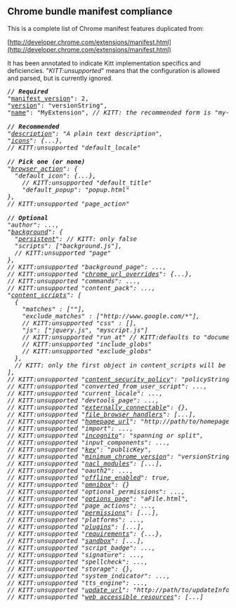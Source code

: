 Chrome bundle manifest compliance
---------------------------------

This is a complete list of Chrome manifest features duplicated from:

[http://developer.chrome.com/extensions/manifest.html](http://developer.chrome.com/extensions/manifest.html)

It has been annotated to indicate Kitt implementation specifics and deficiencies. "_KITT:unsupported_" means that the configuration is allowed and parsed, but is currently ignored.

<pre>
<em><strong>// Required</strong></em>
"<a href="http://developer.chrome.com/extensions/manifest/manifest_version.html">manifest_version</a>": 2,
"<a href="http://developer.chrome.com/extensions/manifest/version.html">version</a>": "versionString",
"<a href="http://developer.chrome.com/extensions/manifest/name.html">name</a>": "MyExtension", <em>// KITT: the recommended form is "my-extension-name" or "MyExtensionName". No national characters and <strong>no spaces</strong> please. For historical reasons, name is used in places where these characters are not allowed.

<em><strong>// Recommended</strong></em>
"<a href="http://developer.chrome.com/extensions/manifest/description.html">description</a>": "A plain text description",
"<a href="http://developer.chrome.com/extensions/manifest/icons.html">icons</a>": {...},
<em>// KITT:unsupported</em> "default_locale"

<em><strong>// Pick one (or none)</strong></em>
"<a href="http://developer.chrome.com/extensions/browserAction.html">browser_action</a>": {
  "default_icon": {...},
    <em>// KITT:unsupported</em> "default_title"
    "default_popup": "popup.html"
},
<em>// KITT:unsupported</em> "page_action"

<em><strong>// Optional</strong></em>
"author": ...,
"<a href="http://developer.chrome.com/extensions/background_pages.html">background</a>": {
  "<a href="http://developer.chrome.com/extensions/event_pages.html">persistent</a>": // KITT: only false
  "scripts": ["background.js"],
  <em>// KITT:unsupported</em> "page"
},
<em>// KITT:unsupported</em> "background_page": ...,
<em>// KITT:unsupported</em> "<a href="http://developer.chrome.com/extensions/override.html">chrome_url_overrides</a>": {...},
<em>// KITT:unsupported</em> "commands": ...,
<em>// KITT:unsupported</em> "content_pack": ...,
"<a href="http://developer.chrome.com/extensions/content_scripts.html">content_scripts</a>": [
  {
    "matches" : ["<all_urls>"],
    "exclude_matches" : ["http://www.google.com/*"],
    <em>// KITT:unsupported</em> "css" : [],
    "js": ["jquery.js", "myscript.js"]
    <em>// KITT:unsupported</em> "run_at" <em>// KITT:defaults to "document_end"</em>
    <em>// KITT:unsupported</em> "include_globs"
    <em>// KITT:unsupported</em> "exclude_globs"
  },
  // KITT: only the first object in content_scripts will be taken
],
<em>// KITT:unsupported</em> "<a href="http://developer.chrome.com/extensions/contentSecurityPolicy.html">content_security_policy</a>": "policyString",
<em>// KITT:unsupported</em> "converted_from_user_script": ...,
<em>// KITT:unsupported</em> "current_locale": ...,
<em>// KITT:unsupported</em> "devtools_page": ...,
<em>// KITT:unsupported</em> "<a href="http://developer.chrome.com/extensions/messaging.html#external-webpage">externally_connectable</a>": {},
<em>// KITT:unsupported</em> "<a href="http://developer.chrome.com/extensions/fileBrowserHandler.html">file_browser_handlers</a>": [...],
<em>// KITT:unsupported</em> "<a href="http://developer.chrome.com/extensions/manifest/homepage_url.html">homepage_url</a>": "http://path/to/homepage",
<em>// KITT:unsupported</em> "import": ...,
<em>// KITT:unsupported</em> "<a href="http://developer.chrome.com/extensions/manifest/incognito.html">incognito</a>": "spanning or split",
<em>// KITT:unsupported</em> "input_components": ...,
<em>// KITT:unsupported</em> "<a href="http://developer.chrome.com/extensions/manifest/key.html">key</a>": "publicKey",
<em>// KITT:unsupported</em> "<a href="http://developer.chrome.com/extensions/manifest/minimum_chrome_version.html">minimum_chrome_version</a>": "versionString",
<em>// KITT:unsupported</em> "<a href="http://developer.chrome.com/extensions/manifest/nacl_modules.html">nacl_modules</a>": [...],
<em>// KITT:unsupported</em> "oauth2": ...,
<em>// KITT:unsupported</em> "<a href="http://developer.chrome.com/extensions/manifest/offline_enabled.html">offline_enabled</a>": true,
<em>// KITT:unsupported</em> "<a href="http://developer.chrome.com/extensions/omnibox.html">omnibox</a>": {}
<em>// KITT:unsupported</em> "optional_permissions": ...,
<em>// KITT:unsupported</em> "<a href="http://developer.chrome.com/extensions/options.html">options_page</a>": "aFile.html",
<em>// KITT:unsupported</em> "page_actions": ...,
<em>// KITT:unsupported</em> "<a href="http://developer.chrome.com/extensions/declare_permissions.html">permissions</a>": [...],
<em>// KITT:unsupported</em> "platforms": ...,
<em>// KITT:unsupported</em> "<a href="http://developer.chrome.com/extensions/npapi.html">plugins</a>": [...],
<em>// KITT:unsupported</em> "<a href="http://developer.chrome.com/extensions/manifest/requirements.html">requirements</a>": {...},
<em>// KITT:unsupported</em> "<a href="http://developer.chrome.com/extensions/manifest/sandbox.html">sandbox</a>": [...],
<em>// KITT:unsupported</em> "script_badge": ...,
<em>// KITT:unsupported</em> "signature": ...,
<em>// KITT:unsupported</em> "spellcheck": ...,
<em>// KITT:unsupported</em> "storage": {},
<em>// KITT:unsupported</em> "system_indicator": ...,
<em>// KITT:unsupported</em> "tts_engine": ...,
<em>// KITT:unsupported</em> "<a href="http://developer.chrome.com/extensions/autoupdate.html">update_url</a>": "http://path/to/updateInfo.xml",
<em>// KITT:unsupported</em> "<a href="http://developer.chrome.com/extensions/manifest/web_accessible_resources.html">web_accessible_resources</a>": [...]
</pre>